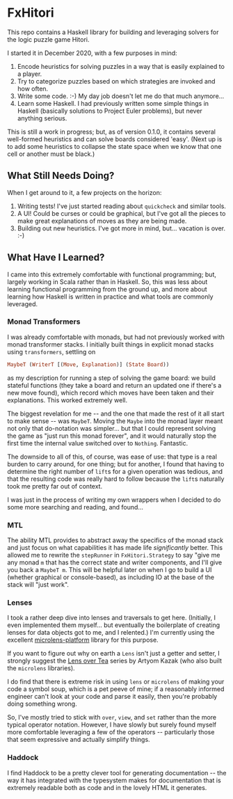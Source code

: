 # FxHitori

This repo contains a Haskell library for building and leveraging solvers for the logic puzzle game Hitori.

I started it in December 2020, with a few purposes in mind:

1. Encode heuristics for solving puzzles in a way that is easily explained to a player.
2. Try to categorize puzzles based on which strategies are invoked and how often.
3. Write some code. :-) My day job doesn't let me do that much anymore...
4. Learn some Haskell. I had previously written some simple things in Haskell (basically solutions to Project Euler
   problems), but never anything serious.

This is still a work in progress; but, as of version 0.1.0, it contains several well-formed heuristics and can solve
boards considered 'easy'. (Next up is to add some heuristics to collapse the state space when we know that one cell or
another must be black.)

## What Still Needs Doing?

When I get around to it, a few projects on the horizon:

1. Writing tests!  I've just started reading about `quickcheck` and similar tools.
2. A UI! Could be curses or could be graphical, but I've got all the pieces to make great explanations of moves as they
   are being made.
3. Building out new heuristics.  I've got more in mind, but... vacation is over. :-)

## What Have I Learned?

I came into this extremely comfortable with functional programming; but, largely working in Scala rather than in
Haskell. So, this was less about learning functional programming from the ground up, and more about learning how Haskell
is written in practice and what tools are commonly leveraged.

### Monad Transformers

I was already comfortable with monads, but had not previously worked with monad transformer stacks. I initially built
things in explicit monad stacks using `transformers`, settling on
```haskell
MaybeT (WriterT [(Move, Explanation)] (State Board))
```
as my description for running a step of solving the game board: we build stateful functions (they take a board and 
return an updated one if there's a new move found), which record which moves have been taken and their explanations. 
This worked extremely well.

The biggest revelation for me -- and the one that made the rest of it all start to make sense -- was `MaybeT`. Moving
the `Maybe` into the monad layer meant not only that do-notation was simpler... but that I could represent solving the 
game as "just run this monad forever", and it would naturally stop the first time the internal value switched over to
`Nothing`.  Fantastic.

The downside to all of this, of course, was ease of use: that type is a real burden to carry around, for one thing; but
for another,  I found that having to determine the right number of `lift`s for a given operation was tedious, and that
the resulting code was really hard to follow because the `lift`s naturally took me pretty far out of context.

I was just in the process of writing my own wrappers when I decided to do some more searching and reading, and found...

### MTL

The ability MTL provides to abstract away the specifics of the monad stack and just focus on what capabilities it has 
made life *significantly* better. This allowed me to rewrite the `stepRunner` in `FxHitori.Strategy` to say "give me
any monad `m` that has the correct state and writer components, and I'll give you back a `MaybeT m`. This will be 
helpful later on when I go to build a UI (whether graphical or console-based), as including IO at the base of the stack
will "just work".

### Lenses

I took a rather deep dive into lenses and traversals to get here.  (Initially, I even implemented them myself... but
eventually the boilerplate of creating lenses for data objects got to me, and I relented.) I'm currently using the
excellent
[microlens-platform](https://hackage.haskell.org/package/microlens-platform) library for this purpose.

If you want to figure out why on earth a `Lens` isn't just a getter and setter, I strongly suggest the 
[Lens over Tea](https://artyom.me/lens-over-tea-1) series by Artyom Kazak (who also built the `microlens` libraries).

I do find that there is extreme risk in using `lens` or `microlens` of making your code a symbol soup, which is a pet
peeve of mine; if a reasonably informed engineer can't look at your code and parse it easily, then you're probably doing
something wrong.

So, I've mostly tried to stick with `over`, `view`, and `set` rather than the more typical operator notation. However, I
have slowly but surely found myself more comfortable leveraging a few of the operators -- particularly those that seem
expressive and actually simplify things.

### Haddock

I find Haddock to be a pretty clever tool for generating documentation -- the way it has integrated with the typesystem
makes for documentation that is extremely readable both as code and in the lovely HTML it generates.